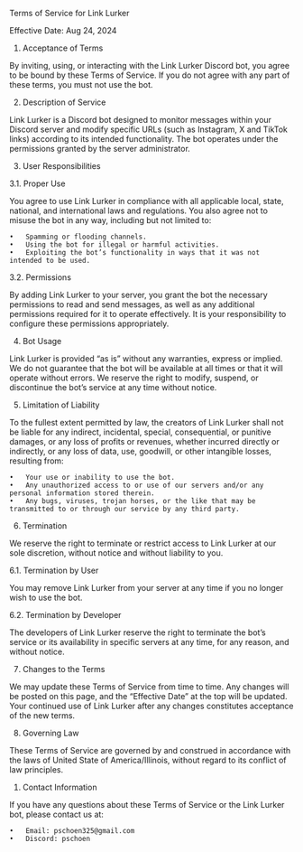 Terms of Service for Link Lurker

Effective Date: Aug 24, 2024

1. Acceptance of Terms

By inviting, using, or interacting with the Link Lurker Discord bot, you agree to be bound by these Terms of Service. If you do not agree with any part of these terms, you must not use the bot.

2. Description of Service

Link Lurker is a Discord bot designed to monitor messages within your Discord server and modify specific URLs (such as Instagram, X and TikTok links) according to its intended functionality. The bot operates under the permissions granted by the server administrator.

3. User Responsibilities

3.1. Proper Use

You agree to use Link Lurker in compliance with all applicable local, state, national, and international laws and regulations. You also agree not to misuse the bot in any way, including but not limited to:

    •	Spamming or flooding channels.
    •	Using the bot for illegal or harmful activities.
    •	Exploiting the bot’s functionality in ways that it was not intended to be used.

3.2. Permissions

By adding Link Lurker to your server, you grant the bot the necessary permissions to read and send messages, as well as any additional permissions required for it to operate effectively. It is your responsibility to configure these permissions appropriately.

4. Bot Usage

Link Lurker is provided “as is” without any warranties, express or implied. We do not guarantee that the bot will be available at all times or that it will operate without errors. We reserve the right to modify, suspend, or discontinue the bot’s service at any time without notice.

5. Limitation of Liability

To the fullest extent permitted by law, the creators of Link Lurker shall not be liable for any indirect, incidental, special, consequential, or punitive damages, or any loss of profits or revenues, whether incurred directly or indirectly, or any loss of data, use, goodwill, or other intangible losses, resulting from:

    •	Your use or inability to use the bot.
    •	Any unauthorized access to or use of our servers and/or any personal information stored therein.
    •	Any bugs, viruses, trojan horses, or the like that may be transmitted to or through our service by any third party.

6. Termination

We reserve the right to terminate or restrict access to Link Lurker at our sole discretion, without notice and without liability to you.

6.1. Termination by User

You may remove Link Lurker from your server at any time if you no longer wish to use the bot.

6.2. Termination by Developer

The developers of Link Lurker reserve the right to terminate the bot’s service or its availability in specific servers at any time, for any reason, and without notice.

7. Changes to the Terms

We may update these Terms of Service from time to time. Any changes will be posted on this page, and the “Effective Date” at the top will be updated. Your continued use of Link Lurker after any changes constitutes acceptance of the new terms.

8. Governing Law

These Terms of Service are governed by and construed in accordance with the laws of United State of America/Illinois, without regard to its conflict of law principles.

1. Contact Information

If you have any questions about these Terms of Service or the Link Lurker bot, please contact us at:

    •	Email: pschoen325@gmail.com
    •	Discord: pschoen

